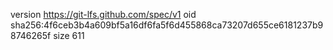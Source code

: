 version https://git-lfs.github.com/spec/v1
oid sha256:4f6ceb3b4a609bf5a16df6fa5f6d455868ca73207d655ce6181237b98746265f
size 611

